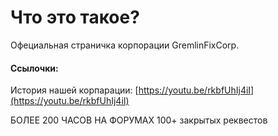# Что это такое?

Офециальная страничка корпорации GremlinFixCorp.

#### Ссылочки:

История нашей корпарации: [https://youtu.be/rkbfUhIj4iI](https://youtu.be/rkbfUhIj4iI)

БОЛЕЕ 200 ЧАСОВ НА ФОРУМАХ
100+ закрытых реквестов
